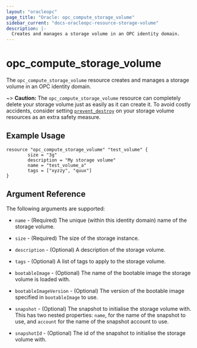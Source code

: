 ```yaml
---
layout: "oracleopc"
page_title: "Oracle: opc_compute_storage_volume"
sidebar_current: "docs-oracleopc-resource-storage-volume"
description: |-
  Creates and manages a storage volume in an OPC identity domain.
---
```


# opc\_compute\_storage\_volume

The ``opc_compute_storage_volume`` resource creates and manages a storage volume in an OPC identity domain.

~> **Caution:** The ``opc_compute_storage_volume`` resource can completely delete your
storage volume just as easily as it can create it. To avoid costly accidents,
consider setting
[``prevent_destroy``](/docs/configuration/resources.html#prevent_destroy)
on your storage volume resources as an extra safety measure.

## Example Usage

```
resource "opc_compute_storage_volume" "test_volume" {
       	size = "3g"
       	description = "My storage volume"
       	name = "test_volume_a"
       	tags = ["xyzzy", "quux"]
}
```

## Argument Reference

The following arguments are supported:

* `name` - (Required) The unique (within this identity domain) name of the storage volume.

* `size` - (Required) The size of the storage instance.

* `description` - (Optional) A description of the storage volume.

* `tags` - (Optional) A list of tags to apply to the storage volume.

* `bootableImage` - (Optional) The name of the bootable image the storage volume is loaded with.

* `bootableImageVersion` - (Optional) The version of the bootable image specified in `bootableImage` to use.

* `snapshot` - (Optional) The snapshot to initialise the storage volume with. This has two nested properties: `name`,
for the name of the snapshot to use, and `account` for the name of the snapshot account to use.

* `snapshotId` - (Optional) The id of the snapshot to initialise the storage volume with.
